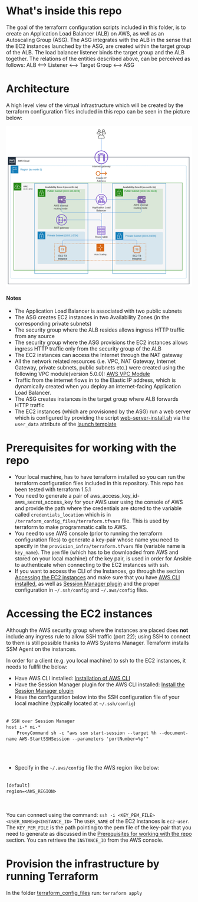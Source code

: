 # What's inside this repo<a name="repo_content"></a>

The goal of the terraform configuration scripts included in this folder, is to create an Application Load Balancer (ALB) on AWS, as well as an Autoscaling Group (ASG). The ASG integrates with the ALB in the sense that the EC2 instances launched by the ASG, are created within the target group of the ALB. The load balancer listener binds the target group and the ALB together. The relations of the entities described above, can be perceived as follows: ALB <--> Listener <--> Target Group <--> ASG

# Architecture<a name="architecture"></a> 

A high level view of the virtual infrastructure which will be created by the terraform configuration files included in this repo can be seen in the picture below: 

 ![High Level Setup](/assets/images/ALB-ASG-AWS.png)

 #### Notes
 * The Application Load Balancer is associated with two public subnets
 * The ASG creates EC2 instances in two Availability Zones (in the corresponding private subnets)
 * The security group where the ALB resides allows ingress HTTP traffic from any source
 * The security group where the ASG provisions the EC2 instances allows ingress HTTP traffic only from the security group of the ALB
 * The EC2 instances can access the Internet through the NAT gateway
 * All the network related resources (i.e. VPC, NAT Gateway, Internet Gateway, private subnets, public subnets etc.) were created using the following VPC module(version 5.0.0): [AWS VPC Module](https://registry.terraform.io/modules/terraform-aws-modules/vpc/aws/latest)
 * Traffic from the internet flows in to the Elastic IP address, which is dynamically created when you deploy an internet-facing Application Load Balancer.
 * The ASG creates instances in the target group where ALB forwards HTTP traffic
 * The EC2 instances (which are provisioned by the ASG) run a web server which is configured by providing the script [web-server-install.sh](/terraform_config_files/scripts/web-server-install.sh) via the ```user_data``` attribute of the [launch template](/terraform_config_files/launch_template.tf)  


# Prerequisites for working with the repo<a name="prerequisites"></a>

* Your local machine, has to have terraform installed so you can run the terraform configuration files included in this repository. This repo has been tested with terraform 1.5.1
* You need to generate a pair of aws_access_key_id-aws_secret_access_key for your AWS user using the console of AWS and provide the path where the credentials are stored to the variable called ```credentials_location``` which is in ```/terraform_config_files/terraform.tfvars``` file. This is used by terraform to make programmatic calls to AWS.
* You need to use AWS console (prior to running the terraform configuration files) to generate a key-pair whose name you need to specify in the ``provision_infra/terraform.tfvars`` file (variable name is ```key_name```). The ```pem``` file (which has to be downloaded from AWS and stored on your local machine) of the key pair, is used in order for Ansible to authenticate when connecting to the EC2 instances with ssh.
* If you want to access the CLI of the Instances, go through the section [Accessing the EC2 instances](#access_instances) and make sure that you have [AWS CLI installed](https://docs.aws.amazon.com/cli/latest/userguide/getting-started-install.html), as well as [Session Manager plugin](https://docs.aws.amazon.com/systems-manager/latest/userguide/session-manager-working-with-install-plugin.html) and the proper configuration in ```~/.ssh/config``` and ```~/.aws/config``` files. 


# Accessing the EC2 instances<a name="access_instances"></a>

Although the AWS security group where the instances are placed does **not** include any ingress rule to allow SSH traffic (port 22); using SSH to connect to them is still possible thanks to AWS Systems Manager. Terraform installs SSM Agent on the instances. 

In order for a client (e.g. you local machine) to ssh to the EC2 instances, it needs to fullfil the below:

* Have AWS CLI installed: [Installation of AWS CLI](https://docs.aws.amazon.com/cli/latest/userguide/getting-started-install.html)
* Have the Session Manager plugin for the AWS CLI installed: [Install the Session Manager plugin](https://docs.aws.amazon.com/systems-manager/latest/userguide/session-manager-working-with-install-plugin.html)
* Have the configuration below into the SSH configuration file of your local machine (typically located at ```~/.ssh/config```)
<br/><br/>
```shell
# SSH over Session Manager
host i-* mi-*
    ProxyCommand sh -c "aws ssm start-session --target %h --document-name AWS-StartSSHSession --parameters 'portNumber=%p'"
```
<br/><br/>
* Specify in the ```~/.aws/config``` file the AWS region like below:
<br/><br/>
```shell
[default]
region=<AWS_REGION>
```
<br/><br/>
You can connect using the command: ```ssh -i <KEY_PEM_FILE> <USER_NAME>@<INSTANCE_ID>```
The ```USER_NAME``` of the EC2 instances is ```ec2-user```. The ```KEY_PEM_FILE``` is the path pointing to the pem file of the key-pair that you need to generate as discussed in the [Prerequisites for working with the repo](#prerequisites) section. You can retrieve the ```INSTANCE_ID``` from the AWS console. 

# Provision the infrastructure by running Terraform<a name="run_terraform"></a>

In the folder [terraform_config_files](/terraform_config_files/) run:
```terraform apply```
